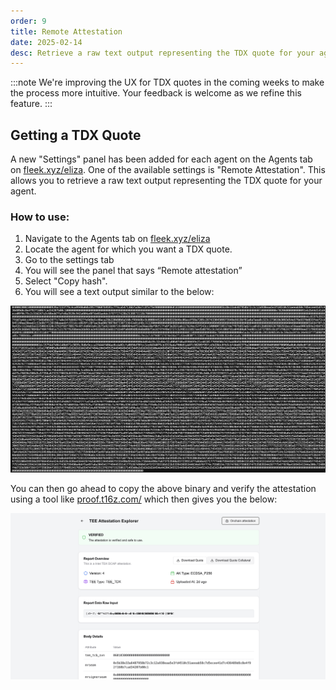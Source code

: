 ```yaml
---
order: 9
title: Remote Attestation
date: 2025-02-14
desc: Retrieve a raw text output representing the TDX quote for your agent.
---
```


:::note
We're improving the UX for TDX quotes in the coming weeks to make the process more intuitive. Your feedback is welcome as we refine this feature.
:::

## Getting a TDX Quote

A new "Settings" panel has been added for each agent on the Agents tab on [fleek.xyz/eliza](https://fleek.xyz/eliza). One of the available settings is "Remote Attestation". This allows you to retrieve a raw text output representing the TDX quote for your agent.

### How to use:

1. Navigate to the Agents tab on [fleek.xyz/eliza](https://fleek.xyz/eliza)
2. Locate the agent for which you want a TDX quote.
3. Go to the settings tab
4. You will see the panel that says “Remote attestation”
5. Select "Copy hash".
6. You will see a text output similar to the below:

![quote](./tdx.png)

You can then go ahead to copy the above binary and verify the attestation using a tool like [proof.t16z.com/](https://proof.t16z.com/) which then gives you the below:

![proof](./proof.png)
